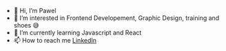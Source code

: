 - 👋 Hi, I’m Pawel
- 👀 I’m interested in Frontend Developement, Graphic Design, training and shoes 😅
- 🌱 I’m currently learning Javascript and React
- 📫 How to reach me [LinkedIn](https://www.linkedin.com/in/pawe%C5%82-skrobski-ab9534146/)

<!---
skrpawel/skrpawel is a ✨ special ✨ repository because its `README.md` (this file) appears on your GitHub profile.
You can click the Preview link to take a look at your changes.
--->
